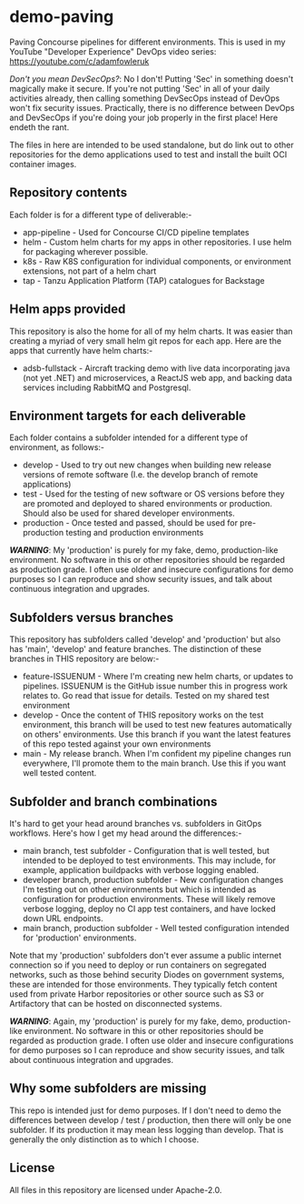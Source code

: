# demo-paving

Paving Concourse pipelines for different environments. This is used in my
YouTube "Developer Experience" DevOps video series:
https://youtube.com/c/adamfowleruk

_Don't you mean DevSecOps?_: No I don't! Putting 'Sec' in something doesn't
magically make it secure. If you're not putting 'Sec' in all of your daily
activities already, then calling something DevSecOps instead of DevOps won't
fix security issues. Practically, there is no difference between DevOps
and DevSecOps if you're doing your job properly in the first place! Here
endeth the rant.

The files in here are intended to be used standalone, but do link out
to other repositories for the demo applications used to test and install
the built OCI container images.

## Repository contents

Each folder is for a different type of deliverable:-

- app-pipeline - Used for Concourse CI/CD pipeline templates
- helm - Custom helm charts for my apps in other repositories. I use helm for packaging wherever possible.
- k8s - Raw K8S configuration for individual components, or environment extensions, not part of a helm chart
- tap - Tanzu Application Platform (TAP) catalogues for Backstage

## Helm apps provided

This repository is also the home for all of my helm charts. It was easier
than creating a myriad of very small helm git repos for each app. Here
are the apps that currently have helm charts:-

- adsb-fullstack - Aircraft tracking demo with live data incorporating java 
(not yet .NET) and microservices, a ReactJS web app, and backing data services 
including RabbitMQ and Postgresql.

## Environment targets for each deliverable

Each folder contains a subfolder intended for a different type of environment, as follows:-

- develop - Used to try out new changes when building new release versions of remote
software (I.e. the develop branch of remote applications)
- test - Used for the testing of new software or OS versions before they are
promoted and deployed to shared environments or production. Should also be used
for shared developer environments.
- production - Once tested and passed, should be used for pre-production testing
and production environments

***WARNING***: My 'production' is purely for my fake, demo, production-like
environment. No software in this or other repositories should be regarded as
production grade. I often use older and insecure configurations for demo purposes
so I can reproduce and show security issues, and talk about continuous integration
and upgrades.

## Subfolders versus branches

This repository has subfolders called 'develop' and 'production' but also has 'main',
'develop' and feature branches. The distinction of these branches in THIS repository
are below:-

- feature-ISSUENUM - Where I'm creating new helm charts, or updates to pipelines. 
ISSUENUM is the GitHub issue number this in progress work relates to. Go read that 
issue for details. Tested on my shared test environment
- develop - Once the content of THIS repository works on the test environment,
this branch will be used to test new features automatically on others' environments.
Use this branch if you want the latest features of this repo tested against your
own environments
- main - My release branch. When I'm confident my pipeline changes run everywhere,
I'll promote them to the main branch. Use this if you want well tested content.

## Subfolder and branch combinations

It's hard to get your head around branches vs. subfolders in GitOps workflows.
Here's how I get my head around the differences:-

- main branch, test subfolder - Configuration that is well tested, but intended
to be deployed to test environments. This may include, for example, application
buildpacks with verbose logging enabled.
- developer branch, production subfolder - New configuration changes I'm testing
out on other environments but which is intended as configuration for production
environments. These will likely remove verbose logging, deploy no CI app test
containers, and have locked down URL endpoints.
- main branch, production subfolder - Well tested configuration intended for
'production' environments.

Note that my 'production' subfolders don't ever assume a public internet connection
so if you need to deploy or run containers on segregated networks, such as those
behind security Diodes on government systems, these are intended for those
environments. They typically fetch content used from private Harbor repositories
or other source such as S3 or Artifactory that can be hosted on disconnected systems.

***WARNING***: Again, my 'production' is purely for my fake, demo, production-like
environment. No software in this or other repositories should be regarded as
production grade. I often use older and insecure configurations for demo purposes
so I can reproduce and show security issues, and talk about continuous integration
and upgrades.

## Why some subfolders are missing

This repo is intended just for demo purposes. If I don't need to demo
the differences between develop / test / production, then there will only
be one subfolder. If its production it may mean less logging than develop.
That is generally the only distinction as to which I choose.

## License

All files in this repository are licensed under Apache-2.0.